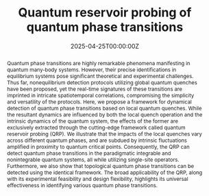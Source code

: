 ---
title: "Quantum reservoir probing of quantum phase transitions"
authors:
- admin
- Yukitoshi Motome
date: "2025-04-25T00:00:00Z"
doi: "10.1038/s41467-025-58751-0"

# Schedule page publish date (NOT publication's date).
# publishDate: "2017-01-01T00:00:00Z"

# Publication type.
# Accepts a single type but formatted as a YAML list (for Hugo requirements).
# Enter a publication type from the CSL standard.
publication_types: ["article-journal"]

# Publication name and optional abbreviated publication name.
publication: "Nature Communications"
publication_short: "Nat. Commun. **16**, 3871"

abstract: Quantum phase transitions are highly remarkable phenomena manifesting in quantum many-body systems. However, their precise identifications in equilibrium systems pose significant theoretical and experimental challenges. Thus far, nonequilibrium detection protocols utilizing global quantum quenches have been proposed, yet the real-time signatures of these transitions are imprinted in intricate spatiotemporal correlations, compromising the simplicity and versatility of the protocols. Here, we propose a framework for dynamical detection of quantum phase transitions based on local quantum quenches. While the resultant dynamics are influenced by both the local quench operation and the intrinsic dynamics of the quantum system, the effects of the former are exclusively extracted through the cutting-edge framework called quantum reservoir probing (QRP). We illustrate that the impacts of the local quenches vary across different quantum phases, and are subdued by intrinsic fluctuations amplified in proximity to quantum critical points. Consequently, the QRP can detect quantum phase transitions in the paradigmatic integrable and nonintegrable quantum systems, all while utilizing single-site operators. Furthermore, we also show that topological quantum phase transitions can be detected using the identical framework. The broad applicability of the QRP, along with its experimental feasibility and design flexibility, highlights its universal effectiveness in identifying various quantum phase transitions.

# Summary. An optional shortened abstract.
#summary: Lorem ipsum dolor sit amet, consectetur adipiscing elit. Duis posuere tellus ac convallis placerat. Proin tincidunt magna sed ex sollicitudin condimentum.

tags:
- Quantum Reservoir Probing
- Reservoir Computing
featured: false

# links:
# - name: ""
#   url: ""
url_pdf: https://rdcu.be/ejkXY
url_code: ''
url_dataset: ''
url_poster: ''
url_project: ''
url_slides: ''
url_source: ''
url_video: ''

# Featured image
# To use, add an image named `featured.jpg/png` to your page's folder. 
image:
  caption: ''
  focal_point: ""
  preview_only: false

# Associated Projects (optional).
#   Associate this publication with one or more of your projects.
#   Simply enter your project's folder or file name without extension.
#   E.g. `internal-project` references `content/project/internal-project/index.md`.
#   Otherwise, set `projects: []`.
projects: []

# Slides (optional).
#   Associate this publication with Markdown slides.
#   Simply enter your slide deck's filename without extension.
#   E.g. `slides: "example"` references `content/slides/example/index.md`.
#   Otherwise, set `slides: ""`.

# slides: example
---